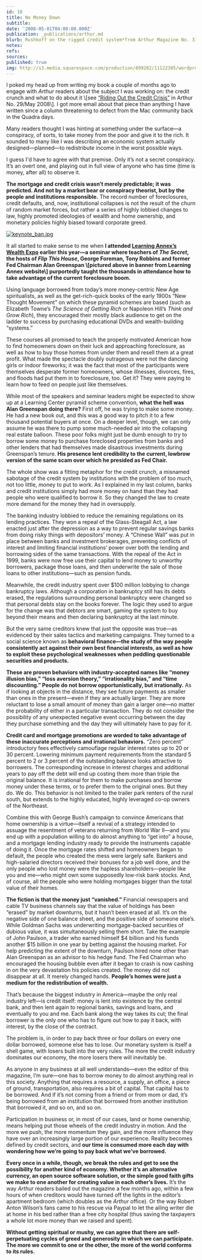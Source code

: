```yaml
---
id: 18
title: No Money Down
subtitle: 
date: '2008-05-01T04:00:00.000Z'
publication: _publications/arthur.md
blurb: Rushkoff on the rigged credit system*from Arthur Magazine No. 31, Oct 2008*
notes: 
refs: 
sources: 
published: true
img: http://s3.media.squarespace.com/production/899202/11122385/wordpress/wp-content/uploads/2008/09/keynote_ban.jpg
---
```

I poked my head up from writing my book a couple of months ago to engage with *Arthur* readers about the subject I was working on: the credit crunch and what to do about it \\[see [“Riding Out the Credit Crisis”](http://www.arthurmag.com/magpie/?p=3149) in Arthur No. 29/May 2008\\]. I got more email about that piece than anything I have written since a column threatening to defect from the Mac community back in the Quadra days.

Many readers thought I was hinting at something under the surface—a conspiracy, of sorts, to take money from the poor and give it to the rich. It sounded to many like I was describing an economic system actually designed—planned—to redistribute income in the worst possible ways.

I guess I'd have to agree with that premise. Only it’s not a secret conspiracy. It’s an overt one, and playing out in full view of anyone who has time (time is money, after all) to observe it.

**The mortgage and credit crisis wasn’t merely predictable; it was predicted. And not by a market bear or conspiracy theorist, but by the people and institutions responsible.** The record number of foreclosures, credit defaults, and, now, institutional collapses is not the result of the churn of random market forces, but rather a series of highly lobbied changes to law, highly promoted ideologies of wealth and home ownership, and monetary policies highly biased toward corporate greed.

[![keynote_ban.jpg](https://arthurmagdotcom.files.wordpress.com/2008/09/keynote_ban.jpg?w=660)](https://www.learningannex.com/realestate/realestate.taf?coursenum=&menu=&refer=&ccode=)

It all started to make sense to me when **I attended [Learning Annex’s Wealth Expo](https://www.learningannex.com/realestate/realestate.taf?coursenum=&menu=&refer=&ccode=) earlier this year—a seminar where teachers of *The Secret*, the hosts of *Flip This House*, George Foreman, Tony Robbins and former Fed Chairman Alan Greenspan \\[pictured above in banner from Learning Annex website\\] purportedly taught the thousands in attendance how to take advantage of the current foreclosure boom.**

Using language borrowed from today’s more money-centric New Age spiritualists, as well as the get-rich-quick books of the early 1900s “New Thought Movement” on which these pyramid schemes are based (such as Elizabeth Towne’s *The Science of Getting Rich* or Napoleon Hill’s *Think and Grow Rich*), they encouraged their mostly black audience to get on the ladder to success by purchasing educational DVDs and wealth-building “systems.”

These courses all promised to teach the properly motivated American how to find homeowners down on their luck and approaching foreclosure, as well as how to buy those homes from under them and resell them at a great profit. What made the spectacle doubly outrageous were not the dancing girls or indoor fireworks; it was the fact that most of the participants were themselves desperate former homeowners, whose illnesses, divorces, fires, and floods had put them in to foreclosure, too. Get it? They were paying to learn how to feed on people just like themselves.

While most of the speakers and seminar leaders might be expected to show up at a Learning Center pyramid scheme convention, **what the hell was Alan Greenspan doing there?** First off, he was trying to make some money. He had a new book out, and this was a good way to pitch it to a few thousand potential buyers at once. On a deeper level, though, we can only assume he was there to pump some much-needed air into the collapsing real estate balloon. These poor folks might just be dumb enough to try to borrow some money to purchase foreclosed properties from banks and other lenders that had themselves made disastrous investments during Greenspan’s tenure. **His presence lent credibility to the current, lowbrow version of the same scam over which he presided as Fed Chair.**

The whole show was a fitting metaphor for the credit crunch, a misnamed sabotage of the credit system by institutions with the problem of too much, not too little, money to put to work. As I explained in my last column, banks and credit institutions simply had more money on hand than they had people who were qualified to borrow it. So they changed the law to create more demand for the money they had in oversupply.

The banking industry lobbied to reduce the remaining regulations on its lending practices. They won a repeal of the Glass-Steagall Act, a law enacted just after the depression as a way to prevent regular savings banks from doing risky things with depositors’ money. A “Chinese Wall” was put in place between banks and investment brokerages, preventing conflicts of interest and limiting financial institutions’ power over both the lending and borrowing sides of the same transactions. With the repeal of the Act in 1999, banks were now free use their capital to lend money to unworthy borrowers, package those loans, and then underwrite the sale of those loans to other institutions—such as pension funds.

Meanwhile, the credit industry spent over $100 million lobbying to change bankruptcy laws. Although a corporation in bankruptcy still has its debts erased, the regulations surrounding personal bankruptcy were changed so that personal debts stay on the books forever. The logic they used to argue for the change was that debtors are smart, gaming the system to buy beyond their means and then declaring bankruptcy at the last minute.

But the very same creditors knew that just the opposite was true—as evidenced by their sales tactics and marketing campaigns. They turned to a social science known as **behavioral finance—the study of the way people consistently act against their own best financial interests, as well as how to exploit these psychological weaknesses when peddling questionable securities and products.**

**These are proven behaviors with industry-accepted names like “money illusion bias,” “loss aversion theory,” “irrationality bias,” and “time discounting.” People do not borrow opportunistically, but irrationally.** As if looking at objects in the distance, they see future payments as smaller than ones in the present—even if they are actually larger. They are more reluctant to lose a small amount of money than gain a larger one—no matter the probability of either in a particular transaction. They do not consider the possibility of any unexpected negative event occurring between the day they purchase something and the day they will ultimately have to pay for it.

**Credit card and mortgage promotions are worded to take advantage of these inaccurate perceptions and irrational behaviors.** “Zero percent” introductory fees effectively camouflage regular interest rates up to 20 or 30 percent. Lowering minimum payment requirements from the standard 5 percent to 2 or 3 percent of the outstanding balance looks attractive to borrowers. The corresponding increase in interest charges and additional years to pay off the debt will end up costing them more than triple the original balance. It is irrational for them to make purchases and borrow money under these terms, or to prefer them to the original ones. But they do. We do. This behavior is not limited to the trailer park renters of the rural south, but extends to the highly educated, highly leveraged co-op owners of the Northeast.

Combine this with George Bush’s campaign to convince Americans that home ownership is a virtue—itself a revival of a strategy intended to assuage the resentment of veterans returning from World War II—and you end up with a population willing to do almost anything to “get into” a house, and a mortgage lending industry ready to provide the instruments capable of doing it. Once the mortgage rates shifted and homeowners began to default, the people who created the mess were largely safe. Bankers and high-salaried directors received their bonuses for a job well done, and the only people who lost money were the hapless shareholders—people like you and me—who might own some supposedly low-risk bank stocks. And, of course, all the people who were holding mortgages bigger than the total value of their homes.

**The fiction is that the money just “vanished.”** Financial newspapers and cable TV business channels say that the value of holdings has been “erased” by market downturns, but it hasn’t been erased at all. It’s on the negative side of one balance sheet, and the positive side of someone else’s. While Goldman Sachs was underwriting mortgage-backed securities of dubious value, it was simultaneously selling them short. Take the example of John Paulson, a trader who earned himself $4 billion and his funds another $15 billion in one year by betting against the housing market. For help predicting the extent of the downturn, Paulson hired none other than Alan Greenspan as an advisor to his hedge fund. The Fed Chairman who encouraged the housing bubble even after it began to crash is now cashing in on the very devastation his policies created. The money did not disappear at all. It merely changed hands. **People’s homes were just a medium for the redistribution of wealth.**

That’s because the biggest industry in America—maybe the only real industry left—is credit itself: money is lent into existence by the central bank, and then lent again to regional banks, savings and loans, and eventually to you and me. Each bank along the way takes its cut; the final borrower is the only one who has to figure out how to pay it back, with interest, by the close of the contract.

The problem is, in order to pay back three or four dollars on every one dollar borrowed, someone else has to lose. Our monetary system is itself a shell game, with losers built into the very rules. The more the credit industry dominates our economy, the more losers there will inevitably be.

As anyone in any business at all well understands—even the editor of this magazine, I’m sure—one has to borrow money to do almost anything real in this society. Anything that requires a resource, a supply, an office, a piece of ground, transportation, also requires a bit of capital. That capital has to be borrowed. And if it’s not coming from a friend or from mom or dad, it’s being borrowed from an institution that borrowed from another institution that borrowed it, and so on, and so on.

Participation in business or, in most of our cases, land or home ownership, means helping put those wheels of the credit industry in motion. And the more we push, the more momentum they gain, and the more influence they have over an increasingly large portion of our experience. Reality becomes defined by credit sectors, and **our time is consumed more each day with wondering how we’re going to pay back what we’ve borrowed.**

**Every once in a while, though, we break the rules and get to see the possibility for another kind of economy. Whether it’s an alternative currency, an open source software solution, or the simple good faith gifts we make to one another for creating value in each other’s lives.** It’s the way *Arthur* readers bailed out the magazine a few months ago, within a few hours of when creditors would have turned off the lights in the editor’s apartment bedroom (which doubles as the *Arthur* office). Or the way Robert Anton Wilson’s fans came to his rescue via Paypal to let the ailing writer die at home in his bed rather than a free city hospital (thus saving the taxpayers a whole lot more money than we raised and spent).

**Without getting spiritual or mushy, we can agree that there are self-perpetuating cycles of greed and generosity in which we can participate. The more we commit to one or the other, the more of the world conforms to its rules.**
